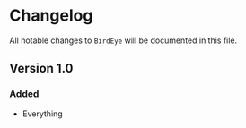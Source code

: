 # Changelog

All notable changes to `BirdEye` will be documented in this file.

## Version 1.0

### Added
- Everything
